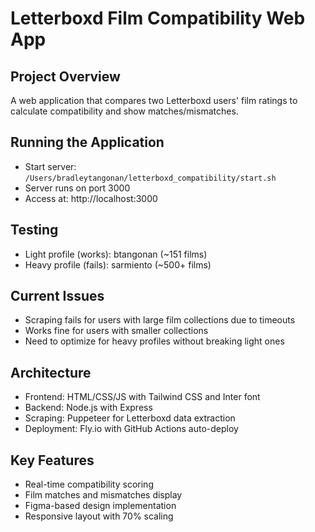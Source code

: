 # Letterboxd Film Compatibility Web App

## Project Overview
A web application that compares two Letterboxd users' film ratings to calculate compatibility and show matches/mismatches.

## Running the Application
- Start server: `/Users/bradleytangonan/letterboxd_compatibility/start.sh`
- Server runs on port 3000
- Access at: http://localhost:3000

## Testing
- Light profile (works): btangonan (~151 films)
- Heavy profile (fails): sarmiento (~500+ films)

## Current Issues
- Scraping fails for users with large film collections due to timeouts
- Works fine for users with smaller collections
- Need to optimize for heavy profiles without breaking light ones

## Architecture
- Frontend: HTML/CSS/JS with Tailwind CSS and Inter font
- Backend: Node.js with Express
- Scraping: Puppeteer for Letterboxd data extraction
- Deployment: Fly.io with GitHub Actions auto-deploy

## Key Features
- Real-time compatibility scoring
- Film matches and mismatches display
- Figma-based design implementation
- Responsive layout with 70% scaling